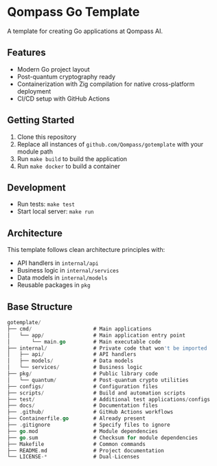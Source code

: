 # Qompass Go Template

A template for creating Go applications at Qompass AI.

## Features

- Modern Go project layout
- Post-quantum cryptography ready
- Containerization with Zig compilation for native cross-platform deployment
- CI/CD setup with GitHub Actions

## Getting Started

1. Clone this repository
2. Replace all instances of `github.com/Qompass/gotemplate` with your module path
3. Run `make build` to build the application
4. Run `make docker` to build a container

## Development

- Run tests: `make test`
- Start local server: `make run`

## Architecture

This template follows clean architecture principles with:
- API handlers in `internal/api`
- Business logic in `internal/services`
- Data models in `internal/models`
- Reusable packages in `pkg`

## Base Structure

```go
gotemplate/
├── cmd/                    # Main applications
│   └── app/                # Main application entry point
│       └── main.go         # Main executable code
├── internal/               # Private code that won't be imported
│   ├── api/                # API handlers
│   ├── models/             # Data models
│   └── services/           # Business logic
├── pkg/                    # Public library code
│   └── quantum/            # Post-quantum crypto utilities
├── configs/                # Configuration files
├── scripts/                # Build and automation scripts
├── test/                   # Additional test applications/configs
├── docs/                   # Documentation files
├── .github/                # GitHub Actions workflows
├── Containerfile.go        # Already present
├── .gitignore              # Specify files to ignore
├── go.mod                  # Module dependencies
├── go.sum                  # Checksum for module dependencies
├── Makefile                # Common commands
├── README.md               # Project documentation
└── LICENSE-*               # Dual-Licenses 
```
